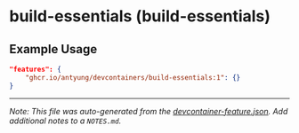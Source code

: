 
# build-essentials (build-essentials)



## Example Usage

```json
"features": {
    "ghcr.io/antyung/devcontainers/build-essentials:1": {}
}
```





---

_Note: This file was auto-generated from the [devcontainer-feature.json](https://github.com/antyung/devcontainers/blob/main/src/features/build-essentials/devcontainer-feature.json).  Add additional notes to a `NOTES.md`._
